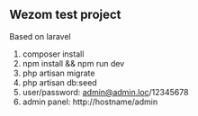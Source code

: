 ## Wezom test project

Based on laravel 

1. composer install
2. npm install && npm run dev
3. php artisan migrate
4. php artisan db:seed
5. user/password: admin@admin.loc/12345678
6. admin panel: http://hostname/admin
